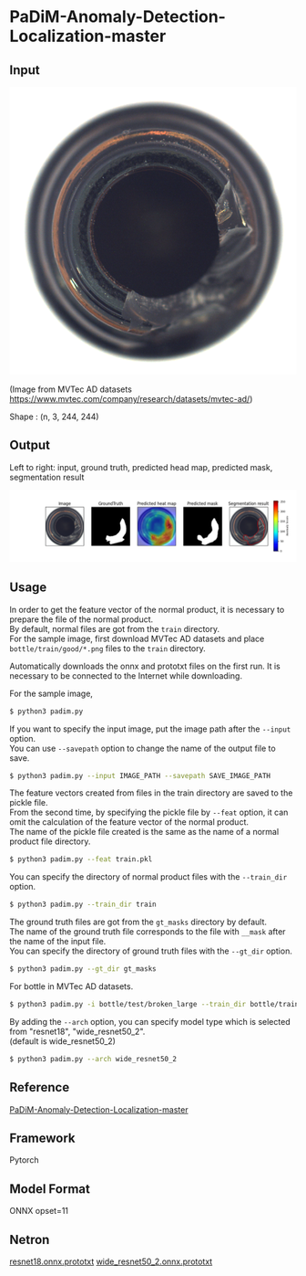 # PaDiM-Anomaly-Detection-Localization-master

## Input

![Input](bottle_000.png)

(Image from MVTec AD datasets https://www.mvtec.com/company/research/datasets/mvtec-ad/)

Shape : (n, 3, 244, 244)

## Output

Left to right: input, ground truth, predicted head map, predicted mask, segmentation result

![Output](output.png)

## Usage
In order to get the feature vector of the normal product, it is necessary to prepare the file of the normal product.  
By default, normal files are got from the `train` directory.  
For the sample image, first download MVTec AD datasets and place `bottle/train/good/*.png` files to the `train` directory. 

Automatically downloads the onnx and prototxt files on the first run.
It is necessary to be connected to the Internet while downloading.

For the sample image,
```bash
$ python3 padim.py
```

If you want to specify the input image, put the image path after the `--input` option.  
You can use `--savepath` option to change the name of the output file to save.
```bash
$ python3 padim.py --input IMAGE_PATH --savepath SAVE_IMAGE_PATH
```

The feature vectors created from files in the train directory are saved to the pickle file.  
From the second time, by specifying the pickle file by `--feat` option,
it can omit the calculation of the feature vector of the normal product.  
The name of the pickle file created is the same as the name of a normal product file directory.
```bash
$ python3 padim.py --feat train.pkl
```

You can specify the directory of normal product files with the `--train_dir` option.
```bash
$ python3 padim.py --train_dir train
```

The ground truth files are got from the `gt_masks` directory by default.  
The name of the ground truth file corresponds to the file with `__mask` after the name of the input file.  
You can specify the directory of ground truth files with the `--gt_dir` option.
```bash
$ python3 padim.py --gt_dir gt_masks
```

For bottle in MVTec AD datasets.
```bash
$ python3 padim.py -i bottle/test/broken_large --train_dir bottle/train/good --gt_dir bottle/test/ground_truth/broken_large
```

By adding the `--arch` option, you can specify model type which is selected from "resnet18", "wide_resnet50_2".  
(default is wide_resnet50_2)
```bash
$ python3 padim.py --arch wide_resnet50_2
```

## Reference

[PaDiM-Anomaly-Detection-Localization-master](https://github.com/xiahaifeng1995/PaDiM-Anomaly-Detection-Localization-master)

## Framework

Pytorch

## Model Format

ONNX opset=11

## Netron

[resnet18.onnx.prototxt](https://netron.app/?url=https://storage.googleapis.com/ailia-models/padim/resnet18.onnx.prototxt)
[wide_resnet50_2.onnx.prototxt](https://netron.app/?url=https://storage.googleapis.com/ailia-models/padim/wide_resnet50_2.onnx.prototxt)
